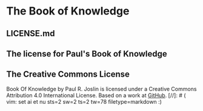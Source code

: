 # The Book of Knowledge

## LICENSE.md

## The license for Paul's Book of Knowledge

## The Creative Commons License

Book Of Knowledge by Paul R. Joslin is licensed under a Creative Commons Attribution 4.0 International License.
Based on a work at [GitHub](https://github.com/joslinpr/literate-bassoon/).
[//]: # ( vim: set ai et nu sts=2 sw=2 ts=2 tw=78 filetype=markdown :)
